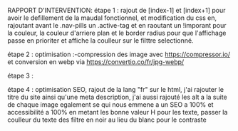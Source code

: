 RAPPORT D'INTERVENTION:
étape 1 : rajout de [index-1] et [index+1] pour avoir le defillement de la maudal fonctionnel, et modification du css en, rajoutant avant le .nav-pills un .active-tag et en raoutant un !imporant pour la couleur, la couleur d'arriere plan et le border radius pour que l'affichage passe en prioriter et affiche la coulleur sur le filttre selectionné.

étape 2 : optimisation :-compression des image avec https://compressor.io/ et conversion en webp via https://convertio.co/fr/jpg-webp/

étape 3 : 

étape 4 : optimisation SEO, rajout de la lang "fr" sur le html, j'ai rajouter le titre du site ainsi qu'une meta description, j'ai aussi rajouté les alt a la suite de chaque image egalement se qui nous emmene a un SEO a 100% et accessibilité a 100% en metant les bonne valeur H pour les texte, passer la coulleur du texte des filtre en noir au lieu du blanc pour le contraste